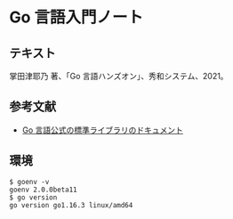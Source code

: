 # Go 言語入門ノート

## テキスト

掌田津耶乃 著、「Go 言語ハンズオン」、秀和システム、2021。

## 参考文献

- [Go 言語公式の標準ライブラリのドキュメント](https://golang.org/pkg/)

## 環境

```console
$ goenv -v
goenv 2.0.0beta11
$ go version
go version go1.16.3 linux/amd64
```